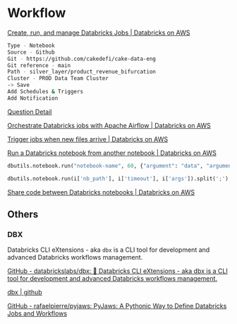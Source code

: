 # Workflow

[Create, run, and manage Databricks Jobs | Databricks on AWS](https://docs.databricks.com/workflows/jobs/jobs.html)

```bash
Type - Notebook
Source - Github
Git - https://github.com/cakedefi/cake-data-eng
Git reference - main
Path - silver_layer/product_revenue_bifurcation
Cluster - PROD Data Team Cluster
-> Save
Add Schedules & Triggers
Add Notification
```

[Question Detail](https://community.databricks.com/s/question/0D58Y00009dAEFCSA4/schedule-job-to-run-sequentially-after-another-job)

[Orchestrate Databricks jobs with Apache Airflow | Databricks on AWS](https://docs.databricks.com/workflows/jobs/how-to/use-airflow-with-jobs.html)

[Trigger jobs when new files arrive | Databricks on AWS](https://docs.databricks.com/workflows/jobs/file-arrival-triggers.html)

[Run a Databricks notebook from another notebook | Databricks on AWS](https://docs.databricks.com/notebooks/notebook-workflows.html)

```python
dbutils.notebook.run("notebook-name", 60, {"argument": "data", "argument2": "data2", ...})

dbutils.notebook.run(i['nb_path'], i['timeout'], i['args']).split(';')
```

[Share code between Databricks notebooks | Databricks on AWS](https://docs.databricks.com/notebooks/share-code.html)

## Others

### DBX

Databricks CLI eXtensions - aka `dbx` is a CLI tool for development and advanced Databricks workflows management.

[GitHub - databrickslabs/dbx: 🧱 Databricks CLI eXtensions - aka dbx is a CLI tool for development and advanced Databricks workflows management.](https://github.com/databrickslabs/dbx)

[dbx | github](https://dbx.readthedocs.io/en/latest/)

[GitHub - rafaelpierre/pyjaws: PyJaws: A Pythonic Way to Define Databricks Jobs and Workflows](https://github.com/rafaelpierre/pyjaws)
